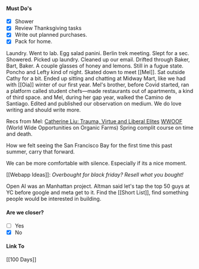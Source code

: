 #### Must Do's
- [x] Shower
- [x] Review Thanksgiving tasks
- [x] Write out planned purchases.
- [x] Pack for home.

Laundry. Went to lab. Egg salad panini. Berlin trek meeting. Slept for a sec. Showered. Picked up laundry. Cleaned up our email. Drifted through Baker, Bart, Baker. A couple glasses of honey and lemons. Still in a fugue state. Poncho and Lefty kind of night. Skated down to meet [[Mel]]. Sat outside Cathy for a bit. Ended up sitting and chatting at Midway Mart, like we had with [[Oia]] winter of our first year. Mel's brother, before Covid started, ran a platform called student chefs—made restaurants out of apartments, a kind of third space. and Mel, during her gap year, walked the Camino de Santiago. Edited and published our observation on medium. We do love writing and should write more. 

Recs from Mel:
[Catherine Liu: Trauma, Virtue and Liberal Elites](https://www.youtube.com/watch?v=Ia6m3pIIS2k)
[WWOOF](https://wwoof.net/) (World Wide Opportunities on Organic Farms)
Spring complit course on time and death.

How we felt seeing the San Francisco Bay for the first time this past summer, carry that forward. 

We can be more comfortable with silence. Especially if its a nice moment. 

[[Webapp Ideas]]: *Overbought for black friday? Resell what you bought!*

Open AI was an Manhattan project. Altman said let's tap the top 50 guys at YC before google and meta get to it. Find the [[Short List]], find something people would be interested in building.
#### Are we closer?
- [ ] Yes
- [x] No
#### Link To
[[100 Days]]
